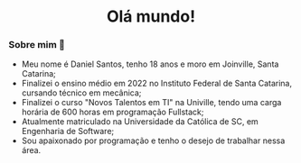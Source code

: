 <h1 align="center"> Olá mundo! </h1>

### Sobre mim 👋
- Meu nome é Daniel Santos, tenho 18 anos e moro em Joinville, Santa Catarina;
- Finalizei o ensino médio em 2022 no Instituto Federal de Santa Catarina, cursando técnico em mecânica;
- Finalizei o curso "Novos Talentos em TI" na Univille, tendo uma carga horária de 600 horas em programação Fullstack;
- Atualmente matriculado na Universidade da Católica de SC, em Engenharia de Software;
- Sou apaixonado por programação e tenho o desejo de trabalhar nessa área.


<!--
**danisantosss/danisantosss** is a ✨ _special_ ✨ repository because its `README.md` (this file) appears on your GitHub profile.

Here are some ideas to get you started:

- 🔭 I’m currently working on ...
- 🌱 I’m currently learning ...
- 👯 I’m looking to collaborate on ...
- 🤔 I’m looking for help with ...
- 💬 Ask me about ...
- 📫 How to reach me: ...
- 😄 Pronouns: ...
- ⚡ Fun fact: ...
-->
